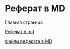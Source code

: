 # Реферат в MD

Главная страница

[Реферат в md](/ref.md)

[Файлы реферата в MD](https://github.com/NotThatOneShalfey/devops-md-doc/)
